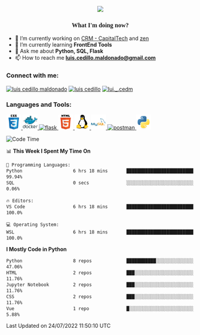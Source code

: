 <p align="center">
  <a href="https://github.com/DenverCoder1/readme-typing-svg"><img src="https://readme-typing-svg.herokuapp.com/?lines=Hi👋,%20I'm%20Luis%20Cedillo%20;Junior%20Python%20Developer;Always%20learning%20new%20things!&font=Fira%20Code&center=true&width=440&height=45&color=33bced&vCenter=true&size=25"></a>
</p>
<link rel="preconnect" href="https://fonts.googleapis.com">
<link rel="preconnect" href="https://fonts.gstatic.com" crossorigin>
<link href="https://fonts.googleapis.com/css2?family=Fira+Code:wght@300&display=swap" rel="stylesheet">
<h3 align="center" style="font-family:'Fira Code',normal;">What I'm doing now?</h3>
</link>

- 🔭 I’m currently working on [CRM - CapitalTech](https://stg-crmpv.finmaster.mx/) and <a href="https://github.com/heben-mx/zen">zen</a>
- 🌱 I’m currently learning **FrontEnd Tools**
- 💬 Ask me about **Python, SQL, Flask**
- 📫 How to reach me **luis.cedillo.maldonado@gmail.com**

<h3 align="left">Connect with me:</h3>
<p align="left">
<a href="https://www.linkedin.com/feed/?trk=404_page" target="blank"><img align="center" src="https://raw.githubusercontent.com/rahuldkjain/github-profile-readme-generator/master/src/images/icons/Social/linked-in-alt.svg" alt="luis cedillo maldonado" height="30" width="40" /></a>
<a href="https://www.facebook.com/luis.cedillo.792/" target="blank"><img align="center" src="https://raw.githubusercontent.com/rahuldkjain/github-profile-readme-generator/master/src/images/icons/Social/facebook.svg" alt="luis cedillo" height="30" width="40" /></a>
<a href="https://instagram.com/lui._.cedm" target="blank"><img align="center" src="https://raw.githubusercontent.com/rahuldkjain/github-profile-readme-generator/master/src/images/icons/Social/instagram.svg" alt="lui._.cedm" height="30" width="40" /></a>
</p>

<h3 align="left">Languages and Tools:</h3>
<p align="left"> <a href="https://www.w3schools.com/css/" target="_blank" rel="noreferrer"> <img src="https://raw.githubusercontent.com/devicons/devicon/master/icons/css3/css3-original-wordmark.svg" alt="css3" width="40" height="40"/> </a> <a href="https://www.docker.com/" target="_blank" rel="noreferrer"> <img src="https://raw.githubusercontent.com/devicons/devicon/master/icons/docker/docker-original-wordmark.svg" alt="docker" width="40" height="40"/> </a> <a href="https://flask.palletsprojects.com/" target="_blank" rel="noreferrer"> <img src="https://www.vectorlogo.zone/logos/pocoo_flask/pocoo_flask-icon.svg" alt="flask" width="40" height="40"/> </a> <a href="https://www.w3.org/html/" target="_blank" rel="noreferrer"> <img src="https://raw.githubusercontent.com/devicons/devicon/master/icons/html5/html5-original-wordmark.svg" alt="html5" width="40" height="40"/> </a> <a href="https://www.linux.org/" target="_blank" rel="noreferrer"> <img src="https://raw.githubusercontent.com/devicons/devicon/master/icons/linux/linux-original.svg" alt="linux" width="40" height="40"/> </a> <a href="https://www.mysql.com/" target="_blank" rel="noreferrer"> <img src="https://raw.githubusercontent.com/devicons/devicon/master/icons/mysql/mysql-original-wordmark.svg" alt="mysql" width="40" height="40"/> </a> <a href="https://postman.com" target="_blank" rel="noreferrer"> <img src="https://www.vectorlogo.zone/logos/getpostman/getpostman-icon.svg" alt="postman" width="40" height="40"/> </a> <a href="https://www.python.org" target="_blank" rel="noreferrer"> <img src="https://raw.githubusercontent.com/devicons/devicon/master/icons/python/python-original.svg" alt="python" width="40" height="40"/> </a> </p>

<!--START_SECTION:waka-->
![Code Time](http://img.shields.io/badge/Code%20Time-280%20hrs%209%20mins-blue)

📊 **This Week I Spent My Time On** 

```text
💬 Programming Languages: 
Python                   6 hrs 18 mins       █████████████████████████   99.94% 
SQL                      0 secs              ░░░░░░░░░░░░░░░░░░░░░░░░░   0.06%

🔥 Editors: 
VS Code                  6 hrs 18 mins       █████████████████████████   100.0%

💻 Operating System: 
WSL                      6 hrs 18 mins       █████████████████████████   100.0%

```

**I Mostly Code in Python** 

```text
Python                   8 repos             ███████████░░░░░░░░░░░░░░   47.06% 
HTML                     2 repos             ███░░░░░░░░░░░░░░░░░░░░░░   11.76% 
Jupyter Notebook         2 repos             ███░░░░░░░░░░░░░░░░░░░░░░   11.76% 
CSS                      2 repos             ███░░░░░░░░░░░░░░░░░░░░░░   11.76% 
Vue                      1 repo              █░░░░░░░░░░░░░░░░░░░░░░░░   5.88%

```



 Last Updated on 24/07/2022 11:50:10 UTC
<!--END_SECTION:waka-->
